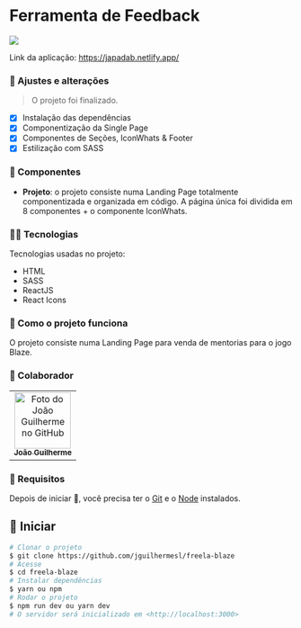 # Ferramenta de Feedback

<img src="./src/assets/gif-blaze.gif" />

Link da aplicação: <a target="_blank" href="https://japadab.netlify.app/">https://japadab.netlify.app/
</a>

### 💼 Ajustes e alterações

> O projeto foi finalizado.

- [x] Instalação das dependências
- [x] Componentização da Single Page
- [x] Componentes de Seções, IconWhats & Footer
- [x] Estilização com SASS

### 📁 Componentes

- **Projeto**: o projeto consiste numa Landing Page totalmente componentizada e organizada em código. A página única foi dividida em 8 componentes + o componente IconWhats.

### 👨‍💻 Tecnologias
Tecnologias usadas no projeto:

<ul>
    <li>HTML</li>
    <li>SASS</li>
    <li>ReactJS</li>
    <li>React Icons</li>
</ul>

### 💼 Como o projeto funciona

O projeto consiste numa Landing Page para venda de mentorias para o jogo Blaze.

### 🤝 Colaborador

<table>
  <tr>
    <td align="center">
      <a href="#">
        <img src="https://media-exp1.licdn.com/dms/image/C4D03AQEEieIa-_h22g/profile-displayphoto-shrink_800_800/0/1651164045663?e=1658966400&v=beta&t=20osuQdvJ8V16r834e0NxcSHYMEE_1t-okD5LF-wATw" width="100px;" alt="Foto do João Guilherme no GitHub"/><br>
        <sub>
          <b>João Guilherme</b>
        </sub>
      </a>
    </td>
  </tr>
</table>

### :closed_book: Requisitos ##

Depois de iniciar :checkered_flag:, você precisa ter o  [Git](https://git-scm.com) e o [Node](https://nodejs.org/en/) instalados.

## :checkered_flag: Iniciar ##

```bash
# Clonar o projeto
$ git clone https://github.com/jguilhermesl/freela-blaze
# Acesse
$ cd freela-blaze
# Instalar dependências
$ yarn ou npm 
# Rodar o projeto
$ npm run dev ou yarn dev
# O servidor será inicializado em <http://localhost:3000>
```
